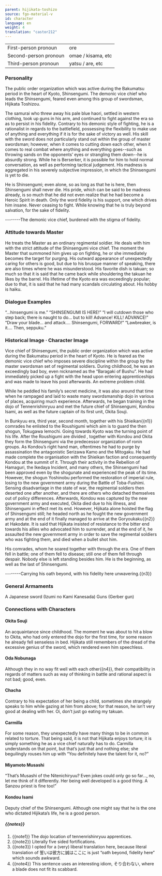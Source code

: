 ```yaml
---
parent: hijikata-toshizo
source: fgo-material-v
id: character
language: en
weight: 4
translation: "castor212"
---
```


<table>
  <tr><td>First-person pronoun</td><td>ore</td></tr>
  <tr><td>Second-person pronoun</td><td>omae / kisama, etc</td></tr>
  <tr><td>Third-person pronoun</td><td>yatsu / are, etc</td></tr>
</table>

### Personality

The public order organization which was active during the Bakumatsu period in the heart of Kyoto, Shinsengumi.
The demonic vice chief who leads the Shinsengumi, feared even among this group of swordsman, Hijikata Toshizou.

The samurai who threw away his pale blue haori, settled in western clothing, took up guns in his arm, and continued to fight against the era so as to persist in his fidelity.
Contrary to his demonic style of fighting, he is a rationalist in regards to the battlefield, possessing the flexibility to make use of anything and everything if it is for the sake of victory as well.
His skill with the sword does not particularly stand out within the group of master swordsman; however, when it comes to cutting down each other, when it comes to real combat where anything and everything goes--such as throwing sands on the opponents’ eyes or strangling them down--he is absurdly strong.
While he is Berserker, it is possible for him to hold normal conversation, as well as performing tactical judgement.
His madness is aggregated in his severely subjective impression, in which the Shinsengumi is yet to die.

He is Shinsengumi; even alone, so as long as that he is here, then Shinsengumi shall never die.
His pride, which can be said to be madness already, is so much that he did not even realize that he had become a Heroic Spirit in death.
Only the word fidelity is his support, one which drives him insane.
Never ceasing to fight. While knowing that he is truly beyond salvation, for the sake of fidelity.

--------The demonic vice chief, burdened with the stigma of fidelity.

### Attitude towards Master

He treats the Master as an ordinary regimental soldier. He deals with him with the strict attitude of the Shinsengumi vice chief.
The moment the Master that summoned him gives up on fighting, he or she immediately becomes the target for purging.
His outward appearance of unexpectedly caring for others is good, but due to his brusque manner of speaking, there are also times where he was misunderstood.
His favorite dish is takuan; so much so that it is said that he came back while shouldering the takuan he likes by the barrel.
His lifetime of the Kyoto era was exceedingly popular; due to that, it is said that he had many scandals circulating about.
His hobby is haiku.

### Dialogue Examples

“…hinsengumi is me.”
“SHINSENGUMI IS HERE!”
“I will cutdown those who step back; there is naught to do… but to kill! Advance! KILL! ADVANCE!”
“Draw your blade… and attack…. Shinsengumi, FORWARD!”
“Lawbreaker, is it…. Then, seppuku.”

### Historical Image · Character Image

Vice chief of Shinsengumi, the public order organization which was active during the Bakumatsu period in the heart of Kyoto.
He is feared as the demonic vice chief who imposes severe discipline within the group by the master swordsman set of regimental soldiers.
During childhood, he was an exceedingly bad boy, even nicknamed as the “Baragaki of Bushu”. He had immediately picked up a fight with the head upon entering apprenticeships and was made to leave his post afterwards. An extreme problem child.

While he peddled his family’s secret medicine, it was also around that time when he rampaged and laid to waste many swordsmanship dojo in various of places, acquiring much experience.
Afterwards, he began training in the dojo of Tennenrishinryuu and met the future chief of Shinsengumi, Kondou Isami, as well as the future captain of its first unit, Okita Souji.

In Bunkyuu era, third year, second month, together with his Shieikan{{n1}} comrades he enlisted to the Roushigumi which aim is to guard the then shogun, Tokugawa Iemochi. Going towards Kyoto was the turning point of his life.
After the Roushigumi are divided , together with Kondou and Okita they form the Shinsengumi via the predecessor organization of ronin groups.
As Kondou’s right hand man, oftentimes he had to purge by assassination the antagonistic Serizawa Kamo and the Mitogaku. He had made complete the organisation with the Shieikan faction and consequently Kondou at the summit of it.
Through their activity in the Rebellion of Hamaguri, the Ikedaya Incident, and many others, the Shinsengumi had been approved even by the shogunate and experienced the peak of its time.
However, the shogun Yoshinobu performed the restoration of imperial rule, losing to the new government army during the Battle of Toba-Fushimi.
Sensing disadvantage in the state of war, the regimental soldiers then deserted one after another, and there are others who detached themselves out of policy differences.
Afterwards, Kondou was captured by the new government army and executed, Okita died due to his illness, and Shinsengumi in effect met its end.
However, Hijikata alone hoisted the flag of Shinsengumi still; he headed north as he fought the new government army and at the end of it finally managed to arrive at the Goryoukaku{{n2}} at Hakodate.
It is said that Hijikata insisted of resistance to the bitter end towards his allies who advocated him to surrender, and at the end of it, he assaulted the new government army in order to save the regimental soldiers who was fighting them, and died when a bullet shot him.

His comrades, whom he soared together with through the era. One of them fell in battle; one of them fell to disease; still one of them fell through despair.
Nobody else is left standing besides him.
He is the beginning, as well as the last of Shinsengumi.

--------Carrying his oath beyond, with his fidelity here unwavering.{{n3}}

### General Armaments

A Japanese sword (Izumi no Kami Kanesada)
Guns (Gerber gun)

### Connections with Characters

#### Okita Souji

An acquaintance since childhood. The moment he was about to hit a blow to Okita, who had only entered the dojo for the first time, for some reason he already fell senseless in bed. Hijikata still remembers of the dread of the excessive genius of the sword, which rendered even him speechless.

#### Oda Nobunaga

Although they in no way fit well with each other{{n4}}, their compatibility in regards of matters such as way of thinking in battle and rational aspect is not bad; good, even.

#### Chacha

Contrary to his expectation of her being a child, sometimes she strangely speaks to him while gazing at him from above; for that reason, he isn’t very good at dealing with her. Oi, don’t just go eating my takuan.

#### Carmilla

For some reason, they unexpectedly have many things to be in common related to torture. That being said, it is not that Hijikata enjoys torture; it is simply something he as a vice chief naturally has to do. Carmilla understands on that point, but that’s just that and nothing else; she beguilingly rouses him up with “You definitely have the talent for it, no?”

#### Miyamoto Musashi

“That’s Musashi of the Nitenichiryuu? Even jokes could only go so far…, no, let me think of it differently. Her being well developed is a good thing. A Sanzou priest is fine too!”

#### Kondou Isami

Deputy chief of the Shinsengumi. Although one might say that he is the one who dictated Hijikata’s life, he is a good person.

##### {{notes}}

1. {{note1}} The dojo location of tennenrishinryuu apprentices.
2. {{note2}} Literally five sided fortifications.
3. {{note3}} I opted for a (very) liberal translation here, because literal translation of 誓いは彼方に誠はここに is just “oath beyond, fidelity here” which sounds awkward.
4. {{note4}} This sentence uses an interesting idiom, そり合わない, where a blade does not fit its scabbard.
